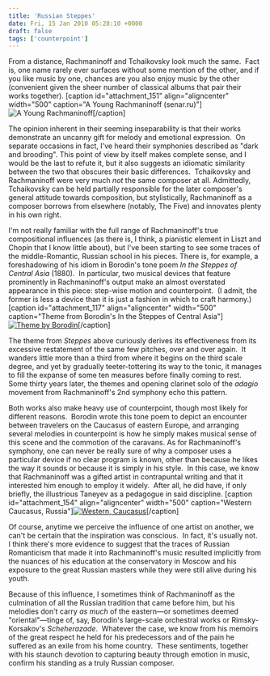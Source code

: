 ```yaml
---
title: 'Russian Steppes'
date: Fri, 15 Jan 2010 05:28:10 +0000
draft: false
tags: ['counterpoint']
---
```


From a distance, Rachmaninoff and Tchaikovsky look much the same.  Fact is, one name rarely ever surfaces without some mention of the other, and if you like music by one, chances are you also enjoy music by the other (convenient given the sheer number of classical albums that pair their works together). \[caption id="attachment\_151" align="aligncenter" width="500" caption="A Young Rachmaninoff (senar.ru)"\]![A Young Rachmaninoff](https://alexchaocom.files.wordpress.com/2021/07/a0e20-rach-young.jpg "A Young Rachmaninoff")\[/caption\]

The opinion inherent in their seeming inseparability is that their works demonstrate an uncanny gift for melody and emotional expression.  On separate occasions in fact, I've heard their symphonies described as "dark and brooding". This point of view by itself makes complete sense, and I would be the last to refute it, but it also suggests an idiomatic similarity between the two that obscures their basic differences.  Tchaikovsky and Rachmaninoff were very much _not_ the same composer at all. Admittedly, Tchaikovsky can be held partially responsible for the later composer's general attitude towards composition, but stylistically, Rachmaninoff as a composer borrows from elsewhere (notably, The Five) and innovates plenty in his own right.

I'm not really familiar with the full range of Rachmaninoff's true compositional influences (as there is, I think, a pianistic element in Liszt and Chopin that I know little about), but I've been starting to see some traces of the middle-Romantic, Russian school in his pieces. There is, for example, a foreshadowing of his idiom in Borodin's tone poem _In the Steppes of Central Asia_ (1880).  In particular, two musical devices that feature prominently in Rachmaninoff's output make an almost overstated appearance in this piece: step-wise motion and counterpoint.  (I admit, the former is less a device than it is just a fashion in which to craft harmony.) \[caption id="attachment\_117" align="aligncenter" width="500" caption="Theme from Borodin's In the Steppes of Central Asia"\][![Theme by Borodin](https://alexchaocom.files.wordpress.com/2021/07/4c0e6-borodin-steppes-theme.jpg "Theme from In the Steppes of Central Asia")](https://alexchaocom.files.wordpress.com/2021/07/b54ed-borodin-steppes-theme-full.gif "Theme by Borodin")\[/caption\]

The theme from _Steppes_ above curiously derives its effectiveness from its excessive restatement of the same few pitches, over and over again.  It wanders little more than a third from where it begins on the third scale degree, and yet by gradually teeter-tottering its way to the tonic, it manages to fill the expanse of some ten measures before finally coming to rest.  Some thirty years later, the themes and opening clarinet solo of the _adagio_ movement from Rachmaninoff's 2nd symphony echo this pattern.

Both works also make heavy use of counterpoint, though most likely for different reasons.  Borodin wrote this tone poem to depict an encounter between travelers on the Caucasus of eastern Europe, and arranging several melodies in counterpoint is how he simply makes musical sense of this scene and the commotion of the caravans. As for Rachmaninoff's symphony, one can never be really sure of why a composer uses a particular device if no clear program is known, other than because he likes the way it sounds or because it is simply in his style.  In this case, we know that Rachmaninoff was a gifted artist in contrapuntal writing and that it interested him enough to employ it widely.  After all, he did have, if only briefly, the illustrious Taneyev as a pedagogue in said discipline. \[caption id="attachment\_154" align="aligncenter" width="500" caption="Western Caucasus, Russia"\][![Western, Caucasus](https://alexchaocom.files.wordpress.com/2021/07/af7b7-4161542017_ff67479dd5.jpg "Western Caucasus")](http://www.flickr.com/photos/44048622@N05/4161542017/)\[/caption\]

Of course, anytime we perceive the influence of one artist on another, we can't be certain that the inspiration was conscious.  In fact, it's usually not.  I think there's more evidence to suggest that the traces of Russian Romanticism that made it into Rachmaninoff's music resulted implicitly from the nuances of his education at the conservatory in Moscow and his exposure to the great Russian masters while they were still alive during his youth.

Because of this influence, I sometimes think of Rachmaninoff as the culmination of all the Russian tradition that came before him, but his melodies don't carry _as much_ of the eastern—or sometimes deemed "oriental"—tinge of, say, Borodin's large-scale orchestral works or Rimsky-Korsakov's _Scheherazade_.  Whatever the case, we know from his memoirs of the great respect he held for his predecessors and of the pain he suffered as an exile from his home country.  These sentiments, together with his staunch devotion to capturing beauty through emotion in music, confirm his standing as a truly Russian composer.
